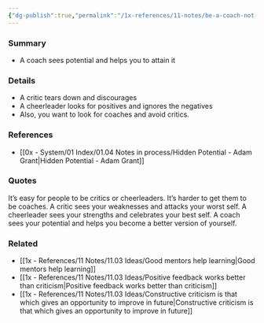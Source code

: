 ```yaml
---
{"dg-publish":true,"permalink":"/1x-references/11-notes/be-a-coach-not-a-critic/","title":"Be a coach not a critic","created":"2024-05-29T20:00:33.407+03:00","updated":"2024-05-29T20:03:31.815+03:00"}
---
```



### Summary
- A coach sees potential and helps you to attain it

### Details
- A critic tears down and discourages
- A cheerleader looks for positives and ignores the negatives
- Also, you want to look for coaches and avoid critics.

### References
- [[0x - System/01 Index/01.04 Notes in process/Hidden Potential - Adam Grant\|Hidden Potential - Adam Grant]]

### Quotes
It’s easy for people to be critics or cheerleaders. It’s harder to get them to be coaches. A critic sees your weaknesses and attacks your worst self. A cheerleader sees your strengths and celebrates your best self. A coach sees your potential and helps you become a better version of yourself.

### Related
- [[1x - References/11 Notes/11.03 Ideas/Good mentors help learning\|Good mentors help learning]]
- [[1x - References/11 Notes/11.03 Ideas/Positive feedback works better than criticism\|Positive feedback works better than criticism]]
- [[1x - References/11 Notes/11.03 Ideas/Constructive criticism is that which gives an opportunity to improve in future\|Constructive criticism is that which gives an opportunity to improve in future]]